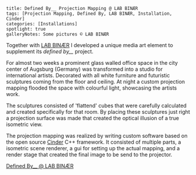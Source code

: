 ```
title: Defined By__ Projection Mapping @ LAB BINÆR
tags: [Projection Mapping, Defined By, LAB BINÆR, Installation, Cinder]
categories: [Installations]
spotlight: true
galleryNotes: Some pictures © LAB BINÆR
```

Together with [LAB BINÆR][labbinaer] I developed a unique media art element to supplement its *defined by__* project.

For almost two weeks a prominent glass walled office space in the city center of Augsburg (Germany) was transformed into a studio for international artists.
Decorated with all white furniture and futuristic sculptures coming from the floor and ceiling.
At night a custom projection mapping flooded the space with colourful light, showcasing the artists work.

The sculptures consisted of 'flattend' cubes that were carefully calculated and created specifically for that room.
By placing these sculptures just right a projection surface was made that created the optical illusion of a true isometric view.

The projection mapping was realized by writing custom software based on the open source [Cinder][cinder] C++ framework.
It consisted of multiple parts, a isometric scene renderer, a gui for setting up the actual mapping,
and a render stage that created the final image to be send to the projector.

[Defined By__ @ LAB BINÆR][defined-by__]

[labbinaer]: http://www.labbinaer.de/ "LAB BINÆR website"
[defined-by__]: http://www.labbinaer.de/en/projects/defined-by___/ "Defined By__ Project Page @ LAB BINÆR"
[cinder]: http://libcinder.org/ "Cinder website"